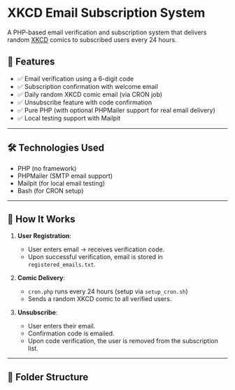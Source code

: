 # XKCD Email Subscription System

A PHP-based email verification and subscription system that delivers random [XKCD](https://xkcd.com) comics to subscribed users every 24 hours.

## 📌 Features

- ✅ Email verification using a 6-digit code
- ✅ Subscription confirmation with welcome email
- ✅ Daily random XKCD comic email (via CRON job)
- ✅ Unsubscribe feature with code confirmation
- ✅ Pure PHP (with optional PHPMailer support for real email delivery)
- ✅ Local testing support with Mailpit

---

## 🛠️ Technologies Used

- PHP (no framework)
- PHPMailer (SMTP email support)
- Mailpit (for local email testing)
- Bash (for CRON setup)

---

## 🚀 How It Works

1. **User Registration**:
   - User enters email → receives verification code.
   - Upon successful verification, email is stored in `registered_emails.txt`.

2. **Comic Delivery**:
   - `cron.php` runs every 24 hours (setup via `setup_cron.sh`)
   - Sends a random XKCD comic to all verified users.

3. **Unsubscribe**:
   - User enters their email.
   - Confirmation code is emailed.
   - Upon code verification, the user is removed from the subscription list.

---

## 📂 Folder Structure

